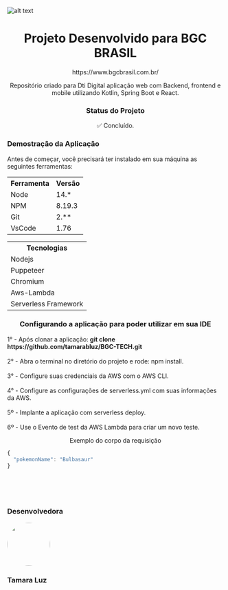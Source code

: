 ![alt text](https://blog.bgcbrasil.com.br/wp-content/uploads/2022/03/1_Logo_bgc-2.png)


<h1 align="center">Projeto Desenvolvido para BGC BRASIL </h1>
<p align="center"> https://www.bgcbrasil.com.br/ <p/>

<p align="center">Repositório criado para Dti Digital aplicação web com Backend, frontend e mobile utilizando Kotlin, Spring Boot e React.</p>


<h3 align="center">Status do Projeto</h3>
<p align="center"> ✅ Concluído. </p>

<h3>Demostração da Aplicação</h3>
<p>Antes de começar, você precisará ter instalado em sua máquina as seguintes ferramentas:</p>
<table>
<tr>
	<th>Ferramenta</th>
	<th>Versão</th>
</tr>
<tr>
	<td>Node</td>
	<td>14.*</td>
</tr>
<tr>
	<td>NPM</td>
	<td>8.19.3</td>
</tr>
<tr>
	<td>Git</td>
	<td>2.**</td>
</tr>
<tr>
	<td>VsCode</td>
	<td>1.76</td>
</tr>

	
<table>
<tr>
	<th>Tecnologias</th>
</tr>
<tr>
	<td>Nodejs</td>
</tr>
<tr>
	<td>Puppeteer</td>
</tr>
<tr>
	<td>Chromium</td>
</tr>
<tr>
	<td>Aws-Lambda</td>
</tr>

<tr>
	<td>Serverless Framework </td>
</tr>
</table>

<h3 align="center" >Configurando a aplicação para poder utilizar em sua IDE</h3>
1° - Após clonar a aplicação: <b>git clone https://github.com/tamarabluz/BGC-TECH.git</b>
<br>
<br>2° - Abra o terminal no diretório do projeto e rode: npm install.
<br>
<br>3° - Configure suas credenciais da AWS com o AWS CLI.
<br>
<br>4° - Configure as configurações de serverless.yml com suas informações da AWS.
<br>
<br>5º - Implante a aplicação com serverless deploy.
<br>
<br>6º - Use o Evento de test da AWS Lambda para criar um novo teste.
<br>
<p align="center">Exemplo do corpo da requisição</p>

~~~javascript
{
  "pokemonName": "Bulbasaur"
}
~~~
<br>
<br>
<br>


<h3>Desenvolvedora</h3>


 <img style="border-radius: 50%;" src="https://avatars.githubusercontent.com/u/97554143?v=4" width="100px;" alt=""/>
 
 <h3>Tamara Luz</h3>
